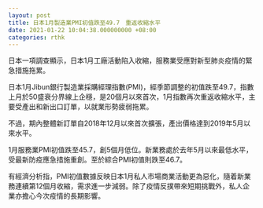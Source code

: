 ```yaml
---
layout: post
title: 日本1月製造業PMI初值跌至49.7　重返收縮水平
date: 2021-01-22 10:04:38.000000000 +08:00
categories: rthk
---
```


日本一項調查顯示，日本1月工廠活動陷入收縮，服務業受應對新型肺炎疫情的緊急措施拖累。

日本1月Jibun銀行製造業採購經理指數(PMI)，經季節調整的初值跌至49.7，指數上月於50盛衰分界線上企穩，是20個月以來首次，1月指數再次重返收縮水平，主要受產出和新出口訂單，以就業形勢疲弱拖累。

不過，期內整體新訂單自2018年12月以來首次擴張，產出價格達到2019年5月以來水平。

1月服務業PMI初值跌至45.7，創5個月低位。新業務處於去年5月以來最低水平，受最新防疫應急措施重創。至於綜合PMI初值則跌至46.7。

有經濟分析指，PMI初值數據反映日本1月私人市場商業活動更為惡化，隨着新業務連續第12個月收縮，需求進一步減弱。除了疫情反撲帶來短期挑戰外，私人企業亦擔心今次疫情的長期影響。
